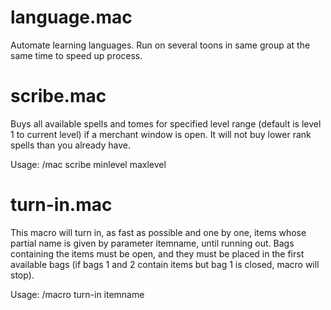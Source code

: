 <h1><b>language.mac</b></h1>

Automate learning languages. Run on several toons in same group at the same time to speed up process.

<h1><b>scribe.mac</b></h1>

Buys all available spells and tomes for specified level range (default is level 1 to current level) if a merchant window is open. It will not buy lower rank spells than you already have.

Usage: /mac scribe minlevel maxlevel

<h1><b>turn-in.mac</b></h1>

This macro will turn in, as fast as possible and one by one, items whose partial name is given by parameter itemname, until running out. Bags containing the items must be open, and they must be placed in the first available bags (if bags 1 and 2 contain items but bag 1 is closed, macro will stop).

Usage: /macro turn-in itemname 
